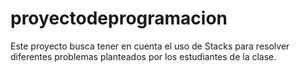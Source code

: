 # proyectodeprogramacion


Este proyecto busca tener en cuenta el uso de Stacks para resolver diferentes problemas planteados por los estudiantes de la clase.
